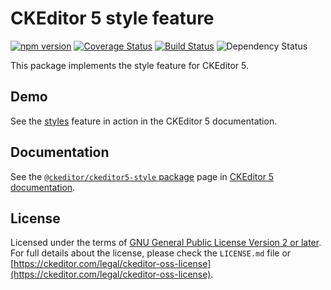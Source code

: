 CKEditor 5 style feature
========================================

[![npm version](https://badge.fury.io/js/%40ckeditor%2Fckeditor5-style.svg)](https://www.npmjs.com/package/@ckeditor/ckeditor5-style)
[![Coverage Status](https://coveralls.io/repos/github/ckeditor/ckeditor5/badge.svg?branch=master)](https://coveralls.io/github/ckeditor/ckeditor5?branch=master)
[![Build Status](https://travis-ci.com/ckeditor/ckeditor5.svg?branch=master)](https://app.travis-ci.com/github/ckeditor/ckeditor5)
![Dependency Status](https://img.shields.io/librariesio/release/npm/@ckeditor/ckeditor5-style)

This package implements the style feature for CKEditor 5.

## Demo

See the [styles](https://ckeditor.com/docs/ckeditor5/latest/features/style.html#demo) feature in action in the CKEditor 5 documentation.

## Documentation

See the [`@ckeditor/ckeditor5-style` package](https://ckeditor.com/docs/ckeditor5/latest/api/style.html) page in [CKEditor 5 documentation](https://ckeditor.com/docs/ckeditor5/latest/).

## License

Licensed under the terms of [GNU General Public License Version 2 or later](http://www.gnu.org/licenses/gpl.html). For full details about the license, please check the `LICENSE.md` file or [https://ckeditor.com/legal/ckeditor-oss-license](https://ckeditor.com/legal/ckeditor-oss-license).
